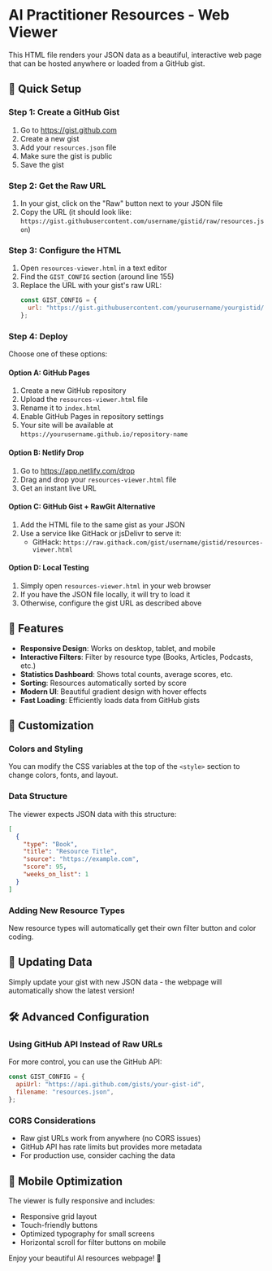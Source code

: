 # AI Practitioner Resources - Web Viewer

This HTML file renders your JSON data as a beautiful, interactive web page that can be hosted anywhere or loaded from a GitHub gist.

## 🚀 Quick Setup

### Step 1: Create a GitHub Gist

1. Go to https://gist.github.com
2. Create a new gist
3. Add your `resources.json` file
4. Make sure the gist is public
5. Save the gist

### Step 2: Get the Raw URL

1. In your gist, click on the "Raw" button next to your JSON file
2. Copy the URL (it should look like: `https://gist.githubusercontent.com/username/gistid/raw/resources.json`)

### Step 3: Configure the HTML

1. Open `resources-viewer.html` in a text editor
2. Find the `GIST_CONFIG` section (around line 155)
3. Replace the URL with your gist's raw URL:
   ```javascript
   const GIST_CONFIG = {
     url: "https://gist.githubusercontent.com/yourusername/yourgistid/raw/resources.json",
   };
   ```

### Step 4: Deploy

Choose one of these options:

#### Option A: GitHub Pages

1. Create a new GitHub repository
2. Upload the `resources-viewer.html` file
3. Rename it to `index.html`
4. Enable GitHub Pages in repository settings
5. Your site will be available at `https://yourusername.github.io/repository-name`

#### Option B: Netlify Drop

1. Go to https://app.netlify.com/drop
2. Drag and drop your `resources-viewer.html` file
3. Get an instant live URL

#### Option C: GitHub Gist + RawGit Alternative

1. Add the HTML file to the same gist as your JSON
2. Use a service like GitHack or jsDelivr to serve it:
   - GitHack: `https://raw.githack.com/gist/username/gistid/resources-viewer.html`

#### Option D: Local Testing

1. Simply open `resources-viewer.html` in your web browser
2. If you have the JSON file locally, it will try to load it
3. Otherwise, configure the gist URL as described above

## 🎨 Features

- **Responsive Design**: Works on desktop, tablet, and mobile
- **Interactive Filters**: Filter by resource type (Books, Articles, Podcasts, etc.)
- **Statistics Dashboard**: Shows total counts, average scores, etc.
- **Sorting**: Resources automatically sorted by score
- **Modern UI**: Beautiful gradient design with hover effects
- **Fast Loading**: Efficiently loads data from GitHub gists

## 🔧 Customization

### Colors and Styling

You can modify the CSS variables at the top of the `<style>` section to change colors, fonts, and layout.

### Data Structure

The viewer expects JSON data with this structure:

```json
[
  {
    "type": "Book",
    "title": "Resource Title",
    "source": "https://example.com",
    "score": 95,
    "weeks_on_list": 1
  }
]
```

### Adding New Resource Types

New resource types will automatically get their own filter button and color coding.

## 🔄 Updating Data

Simply update your gist with new JSON data - the webpage will automatically show the latest version!

## 🛠️ Advanced Configuration

### Using GitHub API Instead of Raw URLs

For more control, you can use the GitHub API:

```javascript
const GIST_CONFIG = {
  apiUrl: "https://api.github.com/gists/your-gist-id",
  filename: "resources.json",
};
```

### CORS Considerations

- Raw gist URLs work from anywhere (no CORS issues)
- GitHub API has rate limits but provides more metadata
- For production use, consider caching the data

## 📱 Mobile Optimization

The viewer is fully responsive and includes:

- Responsive grid layout
- Touch-friendly buttons
- Optimized typography for small screens
- Horizontal scroll for filter buttons on mobile

Enjoy your beautiful AI resources webpage! 🎉

